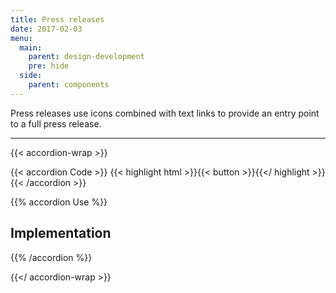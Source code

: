 ```yaml
---
title: Press releases
date: 2017-02-03
menu:
  main:
    parent: design-development
    pre: hide
  side:
    parent: components
---
```


Press releases use icons combined with text links to provide an entry point to a full press release.

---

{{< accordion-wrap >}}

{{< accordion Code >}}
  {{< highlight html >}}{{< button >}}{{</ highlight >}}
{{< /accordion >}}

{{% accordion Use %}}
## Implementation
{{% /accordion %}}

{{</ accordion-wrap >}}
